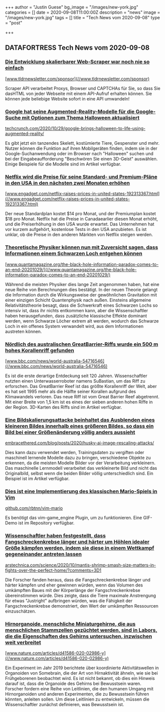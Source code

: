 +++
author = "Justin Guese"
bg_image = "/images/new-york.jpg"
categories = []
date = 2020-09-08T11:00:00Z
description = "news"
image = "/images/new-york.jpg"
tags = []
title = "Tech News vom 2020-09-08"
type = "post"

+++

        
## DATAFORTRESS Tech News vom 2020-09-08



### [Die Entwicklung skalierbarer Web-Scraper war noch nie so einfach](//www.tldrnewsletter.com/sponsor)


[www.tldrnewsletter.com/sponsor](//www.tldrnewsletter.com/sponsor)


Scraper API verarbeitet Proxys, Browser und CAPTCHAs für Sie, so dass Sie dasHTML von jeder Webseite mit einem API-Aufruf erhalten können. Sie können jede beliebige Website sofort in eine API umwandeln!


### [Google hat seine Augmented-Reality-Modelle für die Google-Suche mit Optionen zum Thema Halloween aktualisiert](//techcrunch.com/2020/10/29/google-brings-halloween-to-life-using-augmented-reality/)


[techcrunch.com/2020/10/29/google-brings-halloween-to-life-using-augmented-reality/](//techcrunch.com/2020/10/29/google-brings-halloween-to-life-using-augmented-reality/)


Es gibt jetzt ein tanzendes Skelett, kostümierte Tiere, Gespenster und mehr. Nutzer können die Funktion auf ihren Mobilgeräten finden, indem sie in der Google-Suchanwendung oder im Browser nach "Halloween" suchen und bei der Eingabeaufforderung "Beschwören Sie einen 3D-Geist" auswählen. Einige Beispiele für die Modelle sind im Artikel verfügbar.


### [Netflix wird die Preise für seine Standard- und Premium-Pläne in den USA in den nächsten zwei Monaten erhöhen](//www.engadget.com/netflix-raises-prices-in-united-states-192313367.html)


[www.engadget.com/netflix-raises-prices-in-united-states-192313367.html](//www.engadget.com/netflix-raises-prices-in-united-states-192313367.html)


Der neue Standardplan kostet $14 pro Monat, und der Premiumplan kostet $18 pro Monat. Netflix hat die Preise in Canadaearlier diesen Monat erhöht, und die Preiserhöhung in den USA wurde erwartet. Das Unternehmen hat vor kurzem aufgehört, kostenlose Tests in den USA anzubieten. Es ist unklar, ob die Preise in den anderen Märkten von Netflix steigen werden.


### [Theoretische Physiker können nun mit Zuversicht sagen, dass Informationen einem Schwarzen Loch entgehen können](//www.quantamagazine.org/the-black-hole-information-paradox-comes-to-an-end-20201029/)


[www.quantamagazine.org/the-black-hole-information-paradox-comes-to-an-end-20201029/](//www.quantamagazine.org/the-black-hole-information-paradox-comes-to-an-end-20201029/)


Während die meisten Physiker dies lange Zeit angenommen haben, hat eine neue Reihe von Berechnungen dies bestätigt. In der neuen Theorie gelangt die Information durch die Wirkungsweise der gewöhnlichen Gravitation mit einer einzigen Schicht Quantenphysik nach außen. Einsteins allgemeine Relativitätstheorie besagt, dass die Schwerkraft eines Schwarzen Lochs so intensiv ist, dass ihr nichts entkommen kann, aber die Wissenschaftler haben herausgefunden, dass zusätzliche klassische Effekte dominant werden, wenn Schwarze Löcher extrem alt werden, wodurch das Schwarze Loch in ein offenes System verwandelt wird, aus dem Informationen austreten können.


### [Nördlich des australischen GreatBarrier-Riffs wurde ein 500 m hohes Korallenriff gefunden](//www.bbc.com/news/world-australia-54716546)


[www.bbc.com/news/world-australia-54716546](//www.bbc.com/news/world-australia-54716546)


Es ist die erste derartige Entdeckung seit 120 Jahren. Wissenschaftler nutzten einen Unterwasserroboter namens SuBastian, um das Riff zu erforschen. Das GreatBarrier Reef ist das größte Korallenriff der Welt, aber es hat seit 1995 mehr als die Hälfte seiner Korallen aufgrund des Klimawandels verloren. Das neue Riff ist vom Great Barrier Reef abgetrennt. Mit einer Breite von 1,5 km ist es eines der sieben anderen hohen Riffe in der Region. 3D-Karten des Riffs sind im Artikel verfügbar.


### [Eine Bildskalierungsattacke beinhaltet das Ausblenden eines kleineren Bildes innerhalb eines größeren Bildes, so dass ein Bild bei einer Größenänderung völlig anders aussieht](//embracethered.com/blog/posts/2020/husky-ai-image-rescaling-attacks/)


[embracethered.com/blog/posts/2020/husky-ai-image-rescaling-attacks/](//embracethered.com/blog/posts/2020/husky-ai-image-rescaling-attacks/)


Dies kann dazu verwendet werden, Trainingsdaten zu vergiften oder maschinell lernende Modelle dazu zu bringen, verschiedene Objekte zu erkennen, da die meisten Modelle Bilder vor der Verarbeitung verkleinern. Das maschinelle Lernmodell verarbeitet das verkleinerte Bild und nicht das Originalbild, selbst wenn die beiden Bilder völlig unterschiedlich sind. Ein Beispiel ist im Artikel verfügbar.


### [Dies ist eine Implementierung des klassischen Mario-Spiels in Vim](//github.com/rbtnn/vim-mario)


[github.com/rbtnn/vim-mario](//github.com/rbtnn/vim-mario)


Es benötigt das vim-game_engine Plugin, um zu funktionieren. Eine GIF-Demo ist im Repository verfügbar.


### [Wissenschaftler haben festgestellt, dass Fangschreckenkrebse länger und härter um Höhlen idealer Größe kämpfen werden, indem sie diese in einem Wettkampf gegeneinander antreten lassen](//arstechnica.com/science/2020/10/mantis-shrimp-smash-size-matters-in-fights-over-the-perfect-home/?comments=3D1)


[arstechnica.com/science/2020/10/mantis-shrimp-smash-size-matters-in-fights-over-the-perfect-home/?comments=3D1](//arstechnica.com/science/2020/10/mantis-shrimp-smash-size-matters-in-fights-over-the-perfect-home/?comments=3D1)


Die Forscher fanden heraus, dass die Fangschreckenkrebse länger und härter kämpfen und eher gewinnen würden, wenn das Volumen des umkämpften Baues mit der Körperlänge der Fangschreckenkrebse übereinstimmen würde. Dies zeigte, dass die Tiere maximale Anstrengung für etwas "Justright" aufbringen würden, was die Fähigkeit der Fangschreckenkrebse demonstriert, den Wert der umkämpften Ressourcen einzuschätzen.


### [Hirnorganoide, menschliche Miniaturgehirne, die aus menschlichen Stammzellen gezüchtet werden, sind in Labors, die die Eigenschaften des Gehirns untersuchen, inzwischen weit verbreitet](//www.nature.com/articles/d41586-020-02986-y)


[www.nature.com/articles/d41586-020-02986-y](//www.nature.com/articles/d41586-020-02986-y)


Ein Experiment im Jahr 2019 berichtete über koordinierte Aktivitätswellen in Organoiden von Somebrain, die der Art von Hirnaktivität ähneln, wie sie bei Frühgeborenen beobachtet wird. Es ist nicht bekannt, ob dies ein Hinweis darauf ist, dass die Organoide des Gehirns bei Bewusstsein waren. Forscher fordern eine Reihe von Leitlinien, die den humanen Umgang mit Hirnorganoiden und anderen Experimenten, die zu Bewusstsein führen könnten, anleiten sollen. Um diese Leitlinien zu entwickeln, müssen die Wissenschaftler zunächst definieren, was Bewusstsein ist.